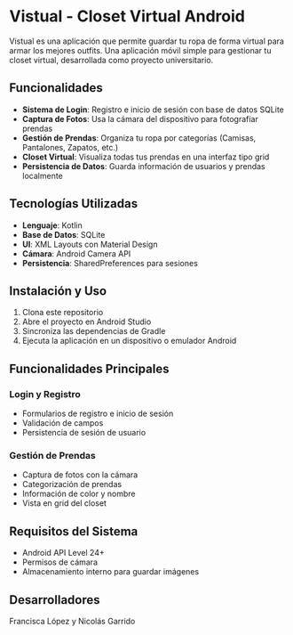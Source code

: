 # Vistual - Closet Virtual Android

Vistual es una aplicación que permite guardar tu ropa de forma virtual para armar los mejores outfits. Una aplicación móvil simple para gestionar tu closet virtual, desarrollada como proyecto universitario.

## Funcionalidades

- **Sistema de Login**: Registro e inicio de sesión con base de datos SQLite
- **Captura de Fotos**: Usa la cámara del dispositivo para fotografiar prendas
- **Gestión de Prendas**: Organiza tu ropa por categorías (Camisas, Pantalones, Zapatos, etc.)
- **Closet Virtual**: Visualiza todas tus prendas en una interfaz tipo grid
- **Persistencia de Datos**: Guarda información de usuarios y prendas localmente

## Tecnologías Utilizadas

- **Lenguaje**: Kotlin
- **Base de Datos**: SQLite
- **UI**: XML Layouts con Material Design
- **Cámara**: Android Camera API
- **Persistencia**: SharedPreferences para sesiones

## Instalación y Uso

1. Clona este repositorio
2. Abre el proyecto en Android Studio
3. Sincroniza las dependencias de Gradle
4. Ejecuta la aplicación en un dispositivo o emulador Android

## Funcionalidades Principales

### Login y Registro
- Formularios de registro e inicio de sesión
- Validación de campos
- Persistencia de sesión de usuario

### Gestión de Prendas
- Captura de fotos con la cámara
- Categorización de prendas
- Información de color y nombre
- Vista en grid del closet

## Requisitos del Sistema

- Android API Level 24+
- Permisos de cámara
- Almacenamiento interno para guardar imágenes

## Desarrolladores

Francisca López y Nicolás Garrido

